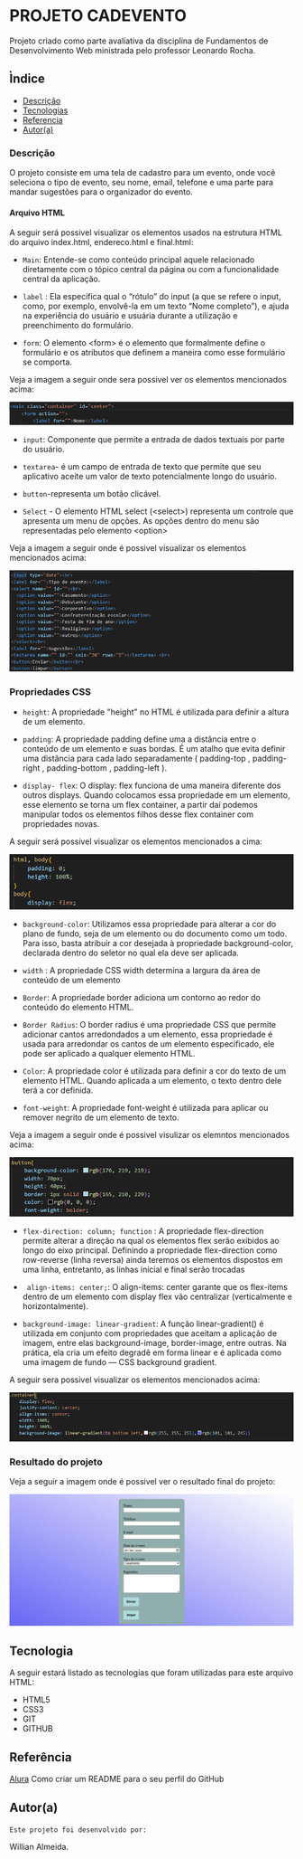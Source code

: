 
# PROJETO CADEVENTO
Projeto criado como parte avaliativa da disciplina de Fundamentos de Desenvolvimento Web ministrada pelo professor Leonardo Rocha. 
 
## Ìndice
* [Descrição](#descrição)
* [Tecnologias](#tecnologia)
* [Referencia](#referência)
* [Autor(a)](#autora)
 
### Descrição
O projeto consiste em uma tela de cadastro para um evento, onde você seleciona o tipo de evento, seu nome, email, telefone e uma parte para mandar sugestões para o organizador do evento.
 

#### Arquivo HTML
  A seguir será possivel visualizar os elementos usados na estrutura HTML do arquivo index.html, endereco.html e final.html:
  

* `Main`: Entende-se como conteúdo principal aquele relacionado diretamente com o tópico central da página ou com a funcionalidade central da aplicação.

* `label` : Ela especifica qual o “rótulo” do input (a que se refere o input, como, por exemplo, envolvê-la em um texto “Nome completo”), e ajuda na experiência do usuário e usuária durante a utilização e preenchimento do formulário.


* `form`: O elemento &lt;form&gt; é o elemento que formalmente define o formulário e os atributos que definem a maneira como esse formulário se comporta. 

Veja a imagem a seguir onde sera possivel ver os elementos mencionados acima: 

![html](img/imgformhtml.png)

* `input`: Componente que permite a entrada de dados textuais por parte do usuário.

* `textarea`- é um campo de entrada de texto que permite que seu aplicativo aceite um valor de texto potencialmente longo do usuário.

* `button`-representa um botão clicável.

* `Select` - O elemento HTML select (&lt;select&gt;) representa um controle que apresenta um menu de opções. As opções dentro do menu são representadas pelo elemento &lt;option&gt;

Veja a imagem a seguir onde é possivel visualizar os elementos mencionados acima:

![html](img/forminput.png)

 
### Propriedades CSS

 * ``height``: A propriedade "height" no HTML é utilizada para definir a altura de um elemento. 

* `padding`: A propriedade padding define uma a distância entre o conteúdo de um elemento e suas bordas. É um atalho que evita definir uma distância para cada lado separadamente ( padding-top , padding-right , padding-bottom , padding-left ).
 
* `display- flex`: O display: flex funciona de uma maneira diferente dos outros displays. Quando colocamos essa propriedade em um elemento, esse elemento se torna um flex container, a partir daí podemos manipular todos os elementos filhos desse flex container com propriedades novas.

A seguir será possivel visualizar os elementos mencionados a cima:

![html](img/primeiromain.png)

* `background-color`: Utilizamos essa propriedade para alterar a cor do plano de fundo, seja de um elemento ou do documento como um todo. Para isso, basta atribuir a cor desejada à propriedade background-color, declarada dentro do seletor no qual ela deve ser aplicada.

 * `width` : A propriedade CSS width determina a largura da área de conteúdo de um elemento

* `Border`: A propriedade border adiciona um contorno ao redor do conteúdo do elemento HTML.
  
* `Border Radius`: O border radius é uma propriedade CSS que permite adicionar cantos arredondados a um elemento, essa propriedade é usada para arredondar os cantos de um elemento especificado, ele pode ser aplicado a qualquer elemento HTML.

* `Color`: A propriedade color é utilizada para definir a cor do texto de um elemento HTML. Quando aplicada a um elemento, o texto dentro dele terá a cor definida.

* `font-weight`: A propriedade font-weight é utilizada para aplicar ou remover negrito de um elemento de texto.

 Veja a imagem a seguir onde é possivel visulizar os elemntos mencionados acima:

![img](img/segundomain.png)


* `flex-direction: column; function` :   A propriedade flex-direction permite alterar a direção na qual os elementos flex serão exibidos ao longo do eixo principal. Definindo a propriedade flex-direction como row-reverse (linha reversa) ainda teremos os elementos dispostos em uma linha, entretanto, as linhas inicial e final serão trocadas

* ` align-items: center;`:  O align-items: center garante que os flex-items dentro de um elemento com display flex vão centralizar (verticalmente e horizontalmente).

* `background-image: linear-gradient`: A função linear-gradient() é utilizada em conjunto com propriedades que aceitam a aplicação de imagem, entre elas background-image, border-image, entre outras. Na prática, ela cria um efeito degradê em forma linear e é aplicada como uma imagem de fundo — CSS background gradient.
              
A seguir sera possivel visualizar os elementos mencionados acima:

 ![img](img/terceiromain.png)
 
### Resultado do projeto

Veja a seguir a imagem onde é possivel ver o resultado final do projeto:

![img](img/resultadofinal.png)

 
## Tecnologia

A seguir estará listado as tecnologias que foram utilizadas para este arquivo HTML:


* HTML5
* CSS3
* GIT
* GITHUB
 
## Referência
[Alura](https://www.alura.com.br/artigos/como-criar-um-readme-para-seu-perfil-github) Como criar um README para o seu perfil do GitHub


## Autor(a) 

`Este projeto foi desenvolvido por:`

Willian Almeida.



